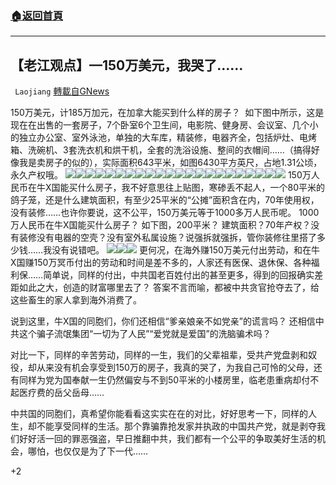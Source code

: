 ###  [:house:返回首頁](https://github.com/ourhimalayas/txt)
---

## 【老江观点】—150万美元，我哭了……
` Laojiang` [轉載自GNews](https://gnews.org/zh-hans/1095226/)

150万美元，计185万加元，在加拿大能买到什么样的房子？  如下图中所示，这是现在在出售的一套房子，7个卧室6个卫生间，电影院、健身房、会议室、几个小的独立办公室、室外泳池，单独的大车库，精装修，电器齐全，包括炉灶、电烤箱、洗碗机、3套洗衣机和烘干机，全套的洗浴设施、整间的衣帽间……（搞得好像我是卖房子的似的），实际面积643平米，如图6430平方英尺，占地1.31公顷，永久产权哦。
![]()![](https://gnews.org/wp-content/uploads/2021/04/nwm_full-1.jpg)![]()![](https://gnews.org/wp-content/uploads/2021/04/nwm_full-3.jpg)![]()![](https://gnews.org/wp-content/uploads/2021/04/nwm_full-4.jpg)![]()![](https://gnews.org/wp-content/uploads/2021/04/nwm_full-5.jpg)![]()![](https://gnews.org/wp-content/uploads/2021/04/nwm_full-6.jpg)![]()![](https://gnews.org/wp-content/uploads/2021/04/nwm_full-8.jpg)![]()![](https://gnews.org/wp-content/uploads/2021/04/nwm_full-9.jpg)![]()![](https://gnews.org/wp-content/uploads/2021/04/nwm_full-10.jpg)![]()![](https://gnews.org/wp-content/uploads/2021/04/nwm_full-11.jpg)![]()![](https://gnews.org/wp-content/uploads/2021/04/nwm_full-12.jpg)![]()![](https://gnews.org/wp-content/uploads/2021/04/nwm_full-13.jpg)![]()![](https://gnews.org/wp-content/uploads/2021/04/nwm_full-19.jpg)![]()![](https://gnews.org/wp-content/uploads/2021/04/nwm_full-16.jpg)![]()![](https://gnews.org/wp-content/uploads/2021/04/nwm_full-17.jpg)![]()![](https://gnews.org/wp-content/uploads/2021/04/nwm_full-23.jpg)![]()![](https://gnews.org/wp-content/uploads/2021/04/nwm_full-24.jpg)![]()![](https://gnews.org/wp-content/uploads/2021/04/nwm_full-25.jpg)![]()![](https://gnews.org/wp-content/uploads/2021/04/nwm_full-27.jpg)![]()![](https://gnews.org/wp-content/uploads/2021/04/nwm_full-28.jpg)![]()![](https://gnews.org/wp-content/uploads/2021/04/nwm_full-29.jpg)![]()![](https://gnews.org/wp-content/uploads/2021/04/nwm_full-30.jpg)![]()![](https://gnews.org/wp-content/uploads/2021/04/WhatsApp-Image-2021-04-14-at-9.15.30-PM.jpeg)
150万人民币在牛X国能买什么房子，我不好意思往上贴图，寒碜丢不起人，一个80平米的鸽子笼，还是什么建筑面积，有至少25平米的“公摊”面积含在内，70年使用权，没有装修……也许你要说，这不公平，150万美元等于1000多万人民币呢。 1000万人民币在牛X国能买什么房子？ 如下图，200平米？ 建筑面积？70年产权？没有装修没有电器的空壳？没有室外私属设施？说强拆就强拆，管你装修往里搭了多少钱……我没有说错吧。
![]()![](https://gnews.org/wp-content/uploads/2021/04/b1.png)![]()![](https://gnews.org/wp-content/uploads/2021/04/b2.png)![]()![](https://gnews.org/wp-content/uploads/2021/04/d1.png)
更何况，在海外赚150万美元付出劳动，和在牛X国赚150万冥币付出的劳动和时间是差不多的，人家还有医保、退休保、各种福利保……简单说，同样的付出，中共国老百姓付出的甚至更多，得到的回报确实差距如此之大，创造的财富哪里去了？ 答案不言而喻，都被中共贪官抢夺去了，给这些畜生的家人拿到海外消费了。

说到这里，牛X国的同胞们，你们还相信“爹亲娘亲不如党亲”的谎言吗？ 还相信中共这个骗子流氓集团“一切为了人民”“爱党就是爱国”的洗脑骗术吗？

对比一下，同样的辛苦劳动，同样的一生，我们的父辈祖辈，受共产党盘剥和奴役，却从来没有机会享受到150万的房子，我真的哭了，为我自己可怜的父母，还有同样为党为国奉献一生仍然偏安与不到50平米的小楼房里，临老患重病却付不起医疗费的岳父岳母……

中共国的同胞们，真希望你能看看这实实在在的对比，好好思考一下，同样的人生，却不能享受同样的生活。那个靠骗靠抢发家并执政的中国共产党，就是剥夺我们好好活一回的罪恶强盗，早日推翻中共，我们都有一个公平的争取美好生活的机会，哪怕，也仅仅是为了下一代……

+2
